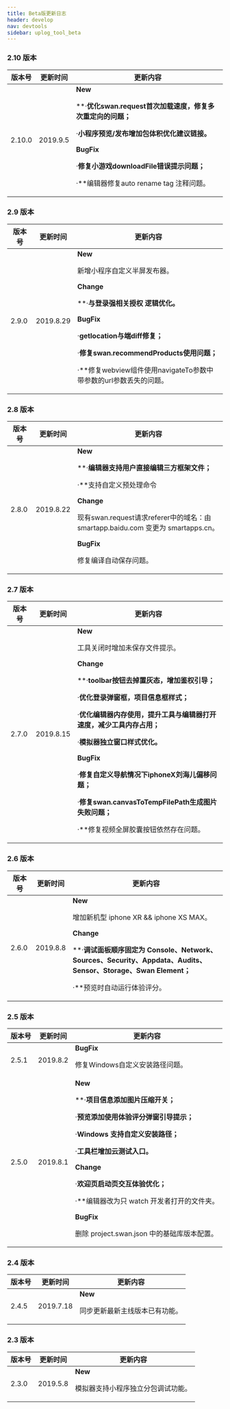 ```yaml
---
title: Beta版更新日志
header: develop
nav: devtools
sidebar: uplog_tool_beta
---
```


 


### 2.10 版本 
|版本号|更新时间|更新内容|
|--|--|--|
|2.10.0|2019.9.5|**New**<p>**·**优化swan.request首次加载速度，修复多次重定向的问题；<p>**·**小程序预览/发布增加包体积优化建议链接。<p>**BugFix**<p>**·**修复小游戏downloadFile错误提示问题；<p>**·**编辑器修复auto rename tag 注释问题。|


### 2.9 版本 
|版本号|更新时间|更新内容|
|--|--|--|
|2.9.0|2019.8.29|**New**<p>新增小程序自定义半屏发布器。<p>**Change**<p>**·**与登录强相关授权 逻辑优化。<p>**BugFix**<p>**·**getlocation与端diff修复；<p>**·**修复swan.recommendProducts使用问题；<p>**·**修复webview组件使用navigateTo参数中带参数的url参数丢失的问题。|

### 2.8 版本 
|版本号|更新时间|更新内容|
|--|--|--|
|2.8.0|2019.8.22|**New**<p>**·**编辑器支持用户直接编辑三方框架文件；<p>**·**支持自定义预处理命令<p>**Change**<p>现有swan.request请求referer中的域名：由 smartapp.baidu.com 变更为 smartapps.cn。<p>**BugFix**<p>修复编译自动保存问题。|

### 2.7 版本 
|版本号|更新时间|更新内容|
|--|--|--|
|2.7.0|2019.8.15|**New**<p>工具关闭时增加未保存文件提示。<p>**Change**<p>**·**toolbar按钮去掉置灰态，增加鉴权引导；<p>**·**优化登录弹窗框，项目信息框样式；<p>**·**优化编辑器内存使用，提升工具与编辑器打开速度，减少工具内存占用；<p>**·**模拟器独立窗口样式优化。<p>**BugFix**<p>**·**修复自定义导航情况下iphoneX刘海儿偏移问题；<p>**·**修复swan.canvasToTempFilePath生成图片失败问题；<p>**·**修复视频全屏胶囊按钮依然存在问题。|

### 2.6 版本 
|版本号|更新时间|更新内容|
|--|--|--|
|2.6.0|2019.8.8|**New**<p>增加新机型 iphone XR && iphone XS MAX。<p>**Change**<p>**·**调试面板顺序固定为 Console、Network、Sources、Security、Appdata、Audits、Sensor、Storage、Swan Element；<p>**·**预览时自动运行体验评分。|


### 2.5 版本 
|版本号|更新时间|更新内容|
|--|--|--|
|2.5.1|2019.8.2|**BugFix**<p>修复Windows自定义安装路径问题。|
|2.5.0|2019.8.1|**New**<p>**·**项目信息添加图片压缩开关；<p>**·**预览添加使用体验评分弹窗引导提示；<p>**·**Windows 支持自定义安装路径；<p>**·**工具栏增加云测试入口。<p>**Change**<p>**·**欢迎页启动页交互体验优化；<p>**·**编辑器改为只 watch 开发者打开的文件夹。<p>**BugFix**<p>删除 project.swan.json 中的基础库版本配置。|

### 2.4 版本 
|版本号|更新时间|更新内容|
|--|--|--|
|2.4.5|2019.7.18|**New**<p>同步更新最新主线版本已有功能。|

### 2.3 版本 
|版本号|更新时间|更新内容|
|--|--|--|
|2.3.0|2019.5.8|**New**<p>模拟器支持小程序独立分包调试功能。|
